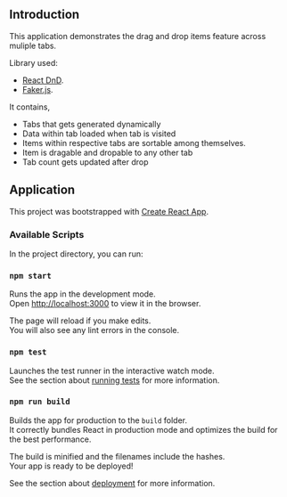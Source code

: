 ## Introduction

This application demonstrates the drag and drop items feature across muliple tabs.

Library used: 
* [React DnD](https://react-dnd.github.io/react-dnd/about).
* [Faker.js](https://github.com/Marak/Faker.js).

It contains,
* Tabs that gets generated dynamically
* Data within tab loaded when tab is visited
* Items within respective tabs are sortable among themselves.
* Item is dragable and dropable to any other tab
* Tab count gets updated after drop

## Application
This project was bootstrapped with [Create React App](https://github.com/facebook/create-react-app).

### Available Scripts

In the project directory, you can run:

### `npm start`

Runs the app in the development mode.<br />
Open [http://localhost:3000](http://localhost:3000) to view it in the browser.

The page will reload if you make edits.<br />
You will also see any lint errors in the console.

### `npm test`

Launches the test runner in the interactive watch mode.<br />
See the section about [running tests](https://facebook.github.io/create-react-app/docs/running-tests) for more information.

### `npm run build`

Builds the app for production to the `build` folder.<br />
It correctly bundles React in production mode and optimizes the build for the best performance.

The build is minified and the filenames include the hashes.<br />
Your app is ready to be deployed!

See the section about [deployment](https://facebook.github.io/create-react-app/docs/deployment) for more information.